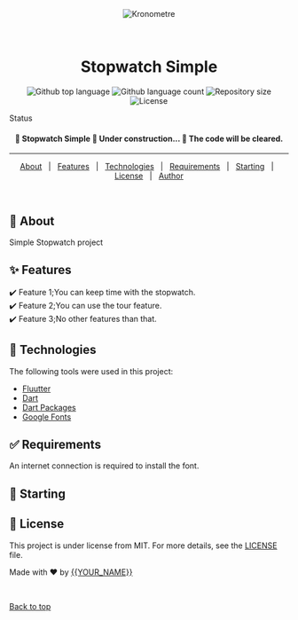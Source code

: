 <div align="center" id="top"> 
  <img src="./.github/app.gif" alt="Kronometre" />

  &#xa0;

  <!-- <a href="https://kronometre.netlify.app">Demo</a> -->
</div>

<h1 align="center">Stopwatch Simple</h1>

<p align="center">
  <img alt="Github top language" src="https://img.shields.io/github/languages/top/mrydev/stopwatch-simple?color=56BEB8">

  <img alt="Github language count" src="https://img.shields.io/github/languages/count/{{YOUR_GITHUB_USERNAME}}/kronometre?color=56BEB8">

  <img alt="Repository size" src="https://img.shields.io/github/repo-size/{{YOUR_GITHUB_USERNAME}}/kronometre?color=56BEB8">

  <img alt="License" src="https://img.shields.io/github/license/{{YOUR_GITHUB_USERNAME}}/kronometre?color=56BEB8">

  <!-- <img alt="Github issues" src="https://img.shields.io/github/issues/{{YOUR_GITHUB_USERNAME}}/kronometre?color=56BEB8" /> -->

  <!-- <img alt="Github forks" src="https://img.shields.io/github/forks/{{YOUR_GITHUB_USERNAME}}/kronometre?color=56BEB8" /> -->

  <!-- <img alt="Github stars" src="https://img.shields.io/github/stars/{{YOUR_GITHUB_USERNAME}}/kronometre?color=56BEB8" /> -->
</p>

Status

<h4 align="center"> 
	🚧  Stopwatch Simple 🚀 Under construction...  🚧
  The code will be cleared.
</h4> 

<hr>

<p align="center">
  <a href="#dart-about">About</a> &#xa0; | &#xa0; 
  <a href="#sparkles-features">Features</a> &#xa0; | &#xa0;
  <a href="#rocket-technologies">Technologies</a> &#xa0; | &#xa0;
  <a href="#white_check_mark-requirements">Requirements</a> &#xa0; | &#xa0;
  <a href="#checkered_flag-starting">Starting</a> &#xa0; | &#xa0;
  <a href="#memo-license">License</a> &#xa0; | &#xa0;
  <a href="https://github.com/{{YOUR_GITHUB_USERNAME}}" target="_blank">Author</a>
</p>

<br>

## :dart: About ##

Simple Stopwatch project

## :sparkles: Features ##

:heavy_check_mark: Feature 1;You can keep time with the stopwatch.\
:heavy_check_mark: Feature 2;You can use the tour feature.\
:heavy_check_mark: Feature 3;No other features than that.

## :rocket: Technologies ##

The following tools were used in this project:

- [Fluutter](https://flutter.dev)
- [Dart](https://dart.dev)
- [Dart Packages](https://pub.dev)
- [Google Fonts](https://fonts.google.com/)

## :white_check_mark: Requirements ##

An internet connection is required to install the font.

## :checkered_flag: Starting ##



## :memo: License ##

This project is under license from MIT. For more details, see the [LICENSE](LICENSE.md) file.


Made with :heart: by <a href="https://github.com/{{YOUR_GITHUB_USERNAME}}" target="_blank">{{YOUR_NAME}}</a>

&#xa0;

<a href="#top">Back to top</a>

